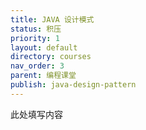 ```yaml
---
title: JAVA 设计模式
status: 积压
priority: 1
layout: default
directory: courses
nav_order: 3
parent: 编程课堂
publish: java-design-pattern
---
```


此处填写内容